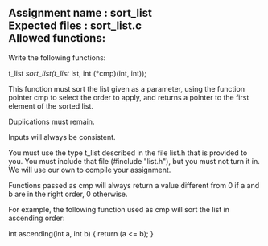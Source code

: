 Assignment name  : sort_list  
Expected files   : sort_list.c  
Allowed functions:  
--------------------------------------------------------------------------------

Write the following functions:

t_list	*sort_list(t_list* lst, int (*cmp)(int, int));

This function must sort the list given as a parameter, using the function
pointer cmp to select the order to apply, and returns a pointer to the
first element of the sorted list.

Duplications must remain.

Inputs will always be consistent.

You must use the type t_list described in the file list.h
that is provided to you. You must include that file
(#include "list.h"), but you must not turn it in. We will use our own
to compile your assignment.

Functions passed as cmp will always return a value different from
0 if a and b are in the right order, 0 otherwise.

For example, the following function used as cmp will sort the list
in ascending order:

int ascending(int a, int b)
{
	return (a <= b);
}
